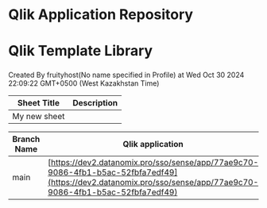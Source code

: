 # Qlik Application Repository 
# Qlik Template Library
### 
Created By fruityhost(No name specified in Profile) at Wed Oct 30 2024 22:09:22 GMT+0500 (West Kazakhstan Time)




Sheet Title | Description
------------ | -------------
My new sheet|



Branch Name|Qlik application
---|---
main|[https://dev2.datanomix.pro/sso/sense/app/77ae9c70-9086-4fb1-b5ac-52fbfa7edf49](https://dev2.datanomix.pro/sso/sense/app/77ae9c70-9086-4fb1-b5ac-52fbfa7edf49)